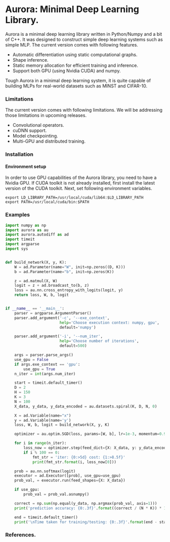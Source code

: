 # Aurora: Minimal Deep Learning Library.

Aurora is a minimal deep learning library written in Python/Numpy and a bit of C++. It was designed to construct simple deep learning systems such as simple MLP. The current version comes with following features.

* Automatic differentiation using static computational graphs.
* Shape inference.
* Static memory allocation for efficient training and inference.
* Support both GPU (using Nvidia CUDA) and numpy.

Tough Aurora in a minimal deep learning system, it is quite capable of building MLPs for real-world datasets such as MINST and CIFAR-10. 

### Limitations

The current version comes with following limitations. We will be addressing those limitations in upcoming releases.

* Convolutional operators.
* cuDNN support.
* Model checkpointing.
* Multi-GPU and distributed training.

### Installation

#### Environment setup
In order to use GPU capabilities of the Aurora library, you need to have a Nvidia GPU. If CUDA toolkit is not already installed, first install the latest version of the CUDA toolkit. Next, set following environment variables.

```
export LD_LIBRARY_PATH=/usr/local/cuda/lib64:$LD_LIBRARY_PATH
export PATH=/usr/local/cuda/bin:$PATH
```


### Examples

```python
import numpy as np
import aurora as au
import aurora.autodiff as ad
import timeit
import argparse
import sys


def build_network(X, y, K):
    W = ad.Parameter(name="W", init=np.zeros((D, K)))
    b = ad.Parameter(name="b", init=np.zeros(K))

    z = ad.matmul(X, W)
    logit = z + ad.broadcast_to(b, z)
    loss = au.nn.cross_entropy_with_logits(logit, y)
    return loss, W, b, logit


if __name__ == '__main__':
    parser = argparse.ArgumentParser()
    parser.add_argument('-c', '--exe_context',
                        help='Choose execution context: numpy, gpu',
                        default='numpy')

    parser.add_argument('-i', '--num_iter',
                        help='Choose number of iterations',
                        default=500)

    args = parser.parse_args()
    use_gpu = False
    if args.exe_context == 'gpu':
        use_gpu = True
    n_iter = int(args.num_iter)

    start = timeit.default_timer()
    D = 2
    H = 150
    K = 3
    N = 100
    X_data, y_data, y_data_encoded = au.datasets.spiral(K, D, N, 0)

    X = ad.Variable(name="x")
    y = ad.Variable(name='y')
    loss, W, b, logit = build_network(X, y, K)

    optimizer = au.optim.SGD(loss, params=[W, b], lr=1e-3, momentum=0.9, use_gpu=use_gpu)

    for i in range(n_iter):
        loss_now = optimizer.step(feed_dict={X: X_data, y: y_data_encoded})
        if i % 100 == 0:
            fmt_str = 'iter: {0:>5d} cost: {1:>8.5f}'
            print(fmt_str.format(i, loss_now[0]))

    prob = au.nn.softmax(logit)
    executor = ad.Executor([prob], use_gpu=use_gpu)
    prob_val, = executor.run(feed_shapes={X: X_data})

    if use_gpu:
        prob_val = prob_val.asnumpy()

    correct = np.sum(np.equal(y_data, np.argmax(prob_val, axis=1)))
    print('prediction accuracy: {0:.3f}'.format((correct / (N * K)) * 100))

    end = timeit.default_timer()
    print('\nTime taken for training/testing: {0:.3f}'.format(end - start))
```

### References.


